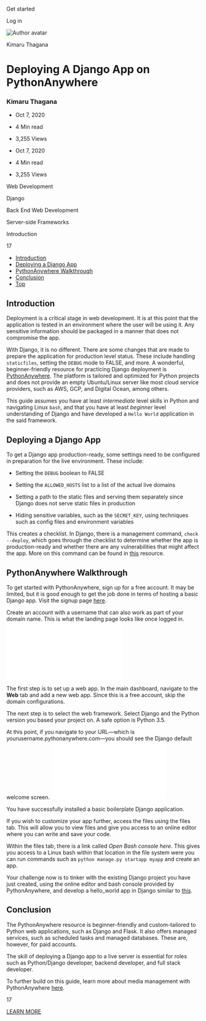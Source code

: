 <span data-css-15b13by="" aria-hidden="false">Get started</span>

<span data-css-15b13by="" aria-hidden="false">Log in</span>

<img src="../../pluralsight.imgix.net/author/lg/9be54a1d-e543-404c-8736-beb1adf2cc26.jpg" alt="Author avatar" class="jsx-3841407315" />

Kimaru Thagana

Deploying A Django App on PythonAnywhere
========================================

### Kimaru Thagana

-   Oct 7, 2020
-   4 Min read
-   3,255 Views

-   Oct 7, 2020
-   <span class="jsx-3759398792" itemprop="timeRequired">4 Min</span> read
-   3,255 Views

<span class="jsx-3759398792"></span>

<span data-css-1997kh1="">Web Development</span>

<span class="jsx-3759398792"></span>

<span data-css-1997kh1="">Django</span>

<span class="jsx-3759398792"></span>

<span data-css-1997kh1="">Back End Web Development</span>

<span class="jsx-3759398792"></span>

<span data-css-1997kh1="">Server-side Frameworks</span>

Introduction

17

-   <a href="#module-introduction" class="menu-link">Introduction</a>
-   <a href="#module-deployingadjangoapp" class="menu-link">Deploying a Django App</a>
-   <a href="#module-pythonanywherewalkthrough" class="menu-link">PythonAnywhere Walkthrough</a>
-   <a href="#module-conclusion" class="menu-link">Conclusion</a>
-   <a href="#top" class="menu-link">Top</a>

Introduction
------------

Deployment is a critical stage in web development. It is at this point that the application is tested in an environment where the user will be using it. Any sensitive information should be packaged in a manner that does not compromise the app.

With Django, it is no different. There are some changes that are made to prepare the application for production level status. These include handling <span class="jsx-3120878690">`staticfiles`</span>, setting the <span class="jsx-3120878690">`DEBUG`</span> mode to FALSE, and more. A wonderful, beginner-friendly resource for practicing Django deployment is [PythonAnywhere](https://www.pythonanywhere.com/). The platform is tailored and optimized for Python projects and does not provide an empty Ubuntu/Linux server like most cloud service providers, such as AWS, GCP, and Digital Ocean, among others.

This guide assumes you have at least *intermediate* level skills in Python and navigating Linux <span class="jsx-3120878690">`bash`</span>, and that you have at least *beginner* level understanding of Django and have developed a <span class="jsx-3120878690">`Hello World`</span> application in the said framework.

Deploying a Django App
----------------------

To get a Django app production-ready, some settings need to be configured in preparation for the live environment. These include:

-   Setting the <span class="jsx-3120878690">`DEBUG`</span> boolean to FALSE

-   Setting the <span class="jsx-3120878690">`ALLOWED_HOSTS`</span> list to a list of the actual live domains

-   Setting a path to the static files and serving them separately since Django does not serve static files in production

-   Hiding sensitive variables, such as the <span class="jsx-3120878690">`SECRET_KEY`</span>, using techniques such as config files and environment variables

This creates a checklist. In Django, there is a management command, <span class="jsx-3120878690">`check --deploy`</span>, which goes through the checklist to determine whether the app is production-ready and whether there are any vulnerabilities that might affect the app. More on this command can be found in [this](https://docs.djangoproject.com/en/3.1/howto/deployment/checklist/) resource.

PythonAnywhere Walkthrough
--------------------------

To get started with PythonAnywhere, sign up for a free account. It may be limited, but it is good enough to get the job done in terms of hosting a basic Django app. Visit the signup page [here](https://www.pythonanywhere.com/registration/register/beginner/).

Create an account with a username that can also work as part of your domain name. This is what the landing page looks like once logged in. ![Landing screen](../../pluralsight2.imgix.net/guides/c8f6c84a-8fae-47e5-bfee-a95b3906eedb_Screenshot_from_2020-10-02_14-58-26.html)

The first step is to set up a web app. In the main dashboard, navigate to the **Web** tab and add a new web app. Since this is a free account, skip the domain configurations.

The next step is to select the web framework. Select Django and the Python version you based your project on. A safe option is Python 3.5.

At this point, if you navigate to your URL—which is yourusername.pythonanywhere.com—you should see the Django default welcome screen. ![django welcome](../../pluralsight2.imgix.net/guides/377b5a2b-a4b6-4791-b92a-419f3bb568be_Screenshot_from_2020-10-02_15-13-36.html)

You have successfully installed a basic boilerplate Django application.

If you wish to customize your app further, access the files using the files tab. This will allow you to view files and give you access to an online editor where you can write and save your code.

Within the files tab, there is a link called *Open Bash console here*. This gives you access to a Linux bash within that location in the file system were you can run commands such as <span class="jsx-3120878690">`python manage.py startapp myapp`</span> and create an app.

Your challenge now is to tinker with the existing Django project you have just created, using the online editor and bash console provided by PythonAnywhere, and develop a hello\_world app in Django similar to [this](https://github.com/KimaruThagna/django_hello_world).

Conclusion
----------

The PythonAnywhere resource is beginner-friendly and custom-tailored to Python web applications, such as Django and Flask. It also offers managed services, such as scheduled tasks and managed databases. These are, however, for paid accounts.

The skill of deploying a Django app to a live server is essential for roles such as Python/Django developer, backend developer, and full stack developer.

To further build on this guide, learn more about media management with PythonAnywhere [here](https://www.pythonanywhere.com/forums/topic/2812/).

17

[<span data-css-15b13by="" aria-hidden="false">LEARN MORE</span>](https://www.pluralsight.com/product/paths)
